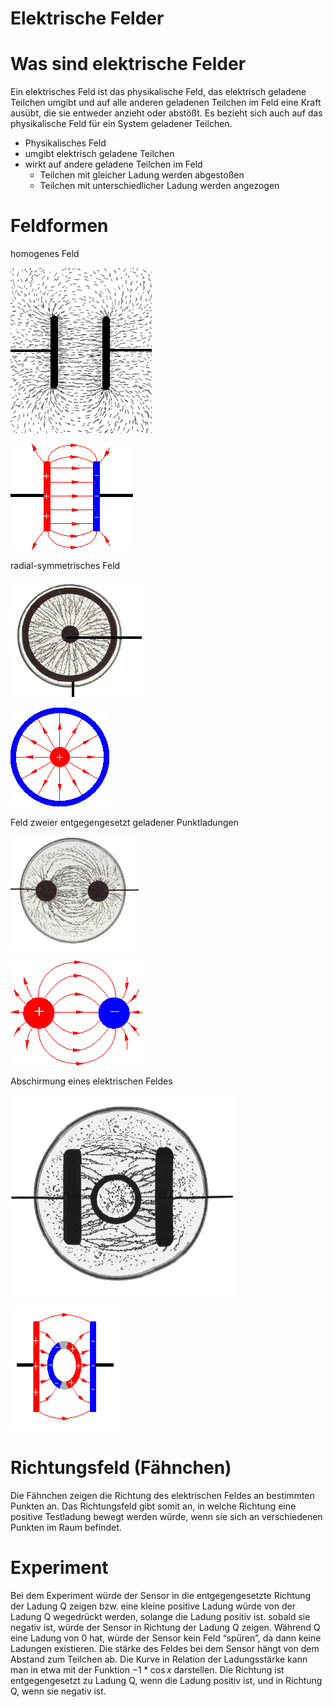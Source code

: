 # Elektrische Felder

# Was sind elektrische Felder

Ein elektrisches Feld ist das physikalische Feld, das elektrisch geladene Teilchen umgibt und auf alle anderen geladenen Teilchen im Feld eine Kraft ausübt, die sie entweder anzieht oder abstößt. Es bezieht sich auch auf das physikalische Feld für ein System geladener Teilchen.

- Physikalisches Feld
- umgibt elektrisch geladene Teilchen
- wirkt auf andere geladene Teilchen im Feld
    - Teilchen mit gleicher Ladung werden abgestoßen
    - Teilchen mit unterschiedlicher Ladung werden angezogen

# Feldformen

homogenes Feld

![feld_homogen2_ladungenmittel_gru.jpg](Elektrische%20Felder/feld_homogen2_ladungenmittel_gru.jpg)

![feld_homogen03_ladungenmittel_gru.gif](Elektrische%20Felder/feld_homogen03_ladungenmittel_gru.gif)

radial-symmetrisches Feld

![feld_radial1_ladungenmittel_gru.jpg](Elektrische%20Felder/feld_radial1_ladungenmittel_gru.jpg)

![feld_radial3_ladungenmittel_gru.gif](Elektrische%20Felder/feld_radial3_ladungenmittel_gru.gif)

Feld zweier entgegengesetzt geladener Punktladungen

![feld_zw_punkt_ladungenmittel_gru.jpg](Elektrische%20Felder/feld_zw_punkt_ladungenmittel_gru.jpg)

![feld_2_punkt_ladungenmittel_gru.png](Elektrische%20Felder/feld_2_punkt_ladungenmittel_gru.png)

Abschirmung eines elektrischen Feldes

![feld_abschirm1_ladungenmittel_gru.jpg](Elektrische%20Felder/feld_abschirm1_ladungenmittel_gru.jpg)

![Untitled](Elektrische%20Felder/Untitled.png)

# Richtungsfeld (Fähnchen)

Die Fähnchen zeigen die Richtung des elektrischen Feldes an bestimmten Punkten an. Das Richtungsfeld gibt somit an, in welche Richtung eine positive Testladung bewegt werden würde, wenn sie sich an verschiedenen Punkten im Raum befindet.

# Experiment

Bei dem Experiment würde der Sensor in die entgegengesetzte Richtung der Ladung Q zeigen bzw. eine kleine positive Ladung würde von der Ladung Q wegedrückt werden, solange die Ladung positiv ist. sobald sie negativ ist, würde der Sensor in Richtung der Ladung Q zeigen. Während Q eine Ladung von 0 hat, würde der Sensor kein Feld “spüren”, da dann keine Ladungen existieren. Die stärke des Feldes bei dem Sensor hängt von dem Abstand zum Teilchen ab. Die Kurve in Relation der Ladungsstärke kann man in etwa mit der Funktion $-1*\cos x$ darstellen. Die Richtung ist entgegengesetzt zu Ladung Q, wenn die Ladung positiv ist, und in Richtung Q, wenn sie negativ ist.
